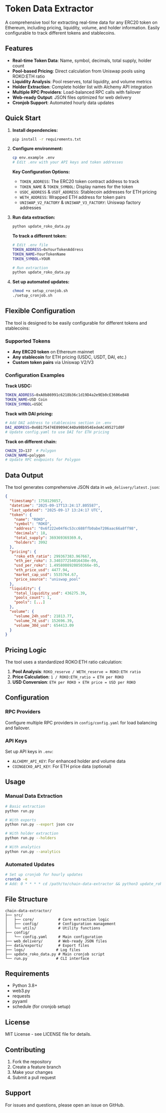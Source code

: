 # Token Data Extractor

A comprehensive tool for extracting real-time data for any ERC20 token on Ethereum, including pricing, liquidity, volume, and holder information. Easily configurable to track different tokens and stablecoins.

## Features

- **Real-time Token Data**: Name, symbol, decimals, total supply, holder count
- **Pool-based Pricing**: Direct calculation from Uniswap pools using ROKO:ETH ratio
- **Liquidity Analysis**: Pool reserves, total liquidity, and volume metrics
- **Holder Extraction**: Complete holder list with Alchemy API integration
- **Multiple RPC Providers**: Load-balanced RPC calls with failover
- **Web-ready Output**: JSON files optimized for web delivery
- **Cronjob Support**: Automated hourly data updates

## Quick Start

1. **Install dependencies:**
   ```bash
   pip install -r requirements.txt
   ```

2. **Configure environment:**
   ```bash
   cp env.example .env
   # Edit .env with your API keys and token addresses
   ```
   
   **Key Configuration Options:**
   - `TOKEN_ADDRESS`: The ERC20 token contract address to track
   - `TOKEN_NAME` & `TOKEN_SYMBOL`: Display names for the token
   - `USDC_ADDRESS` & `USDT_ADDRESS`: Stablecoin addresses for ETH pricing
   - `WETH_ADDRESS`: Wrapped ETH address for token pairs
   - `UNISWAP_V2_FACTORY` & `UNISWAP_V3_FACTORY`: Uniswap factory addresses

3. **Run data extraction:**
   ```bash
   python update_roko_data.py
   ```
   
   **To track a different token:**
   ```bash
   # Edit .env file
   TOKEN_ADDRESS=0xYourTokenAddress
   TOKEN_NAME=YourTokenName
   TOKEN_SYMBOL=YOUR
   
   # Run extraction
   python update_roko_data.py
   ```

4. **Set up automated updates:**
   ```bash
   chmod +x setup_cronjob.sh
   ./setup_cronjob.sh
   ```

## Flexible Configuration

The tool is designed to be easily configurable for different tokens and stablecoins:

### Supported Tokens
- **Any ERC20 token** on Ethereum mainnet
- **Any stablecoin** for ETH pricing (USDC, USDT, DAI, etc.)
- **Custom token pairs** via Uniswap V2/V3

### Configuration Examples

**Track USDC:**
```bash
TOKEN_ADDRESS=0xA0b86991c6218b36c1d19D4a2e9Eb0cE3606eB48
TOKEN_NAME=USD Coin
TOKEN_SYMBOL=USDC
```

**Track with DAI pricing:**
```bash
# Add DAI address to stablecoins section in .env
DAI_ADDRESS=0x6B175474E89094C44Da98b954EedeAC495271d0F
# Update config.yaml to use DAI for ETH pricing
```

**Track on different chain:**
```bash
CHAIN_ID=137  # Polygon
CHAIN_NAME=polygon
# Update RPC endpoints for Polygon
```

## Data Output

The tool generates comprehensive JSON data in `web_delivery/latest.json`:

```json
{
  "timestamp": 1758129857,
  "datetime": "2025-09-17T13:24:17.805587",
  "last_updated": "2025-09-17 13:24:17 UTC",
  "token": {
    "name": "ROKO",
    "symbol": "ROKO",
    "address": "0x6f222e04f6c53cc688ffb0abe7206aac66a8ff98",
    "decimals": 18,
    "total_supply": 369369369369.0,
    "holders": 3992
  },
  "pricing": {
    "roko_eth_ratio": 299367383.967667,
    "eth_per_roko": 3.340377254016438e-09,
    "usd_per_roko": 1.4958008920850366e-05,
    "eth_price_usd": 4477.94,
    "market_cap_usd": 5535764.67,
    "price_source": "uniswap_pool"
  },
  "liquidity": {
    "total_liquidity_usd": 436275.39,
    "pools_count": 1,
    "pools": [...]
  },
  "volume": {
    "volume_24h_usd": 21813.77,
    "volume_7d_usd": 152696.39,
    "volume_30d_usd": 654413.09
  }
}
```

## Pricing Logic

The tool uses a standardized ROKO:ETH ratio calculation:

1. **Pool Analysis**: `ROKO_reserve / WETH_reserve = ROKO:ETH ratio`
2. **Price Calculation**: `1 / ROKO:ETH_ratio = ETH per ROKO`
3. **USD Conversion**: `ETH per ROKO × ETH price = USD per ROKO`

## Configuration

### RPC Providers
Configure multiple RPC providers in `config/config.yaml` for load balancing and failover.

### API Keys
Set up API keys in `.env`:
- `ALCHEMY_API_KEY`: For enhanced holder and volume data
- `COINGECKO_API_KEY`: For ETH price data (optional)

## Usage

### Manual Data Extraction
```bash
# Basic extraction
python run.py

# With exports
python run.py --export json csv

# With holder extraction
python run.py --holders

# With analytics
python run.py --analytics
```

### Automated Updates
```bash
# Set up cronjob for hourly updates
crontab -e
# Add: 0 * * * * cd /path/to/chain-data-extractor && python3 update_roko_data.py >> logs/cron.log 2>&1
```

## File Structure

```
chain-data-extractor/
├── src/
│   ├── core/           # Core extraction logic
│   ├── config/         # Configuration management
│   └── utils/          # Utility functions
├── config/
│   └── config.yaml     # Main configuration
├── web_delivery/       # Web-ready JSON files
├── data/exports/       # Export files
├── logs/              # Log files
├── update_roko_data.py # Main cronjob script
└── run.py             # CLI interface
```

## Requirements

- Python 3.8+
- web3.py
- requests
- pyyaml
- schedule (for cronjob setup)

## License

MIT License - see LICENSE file for details.

## Contributing

1. Fork the repository
2. Create a feature branch
3. Make your changes
4. Submit a pull request

## Support

For issues and questions, please open an issue on GitHub.